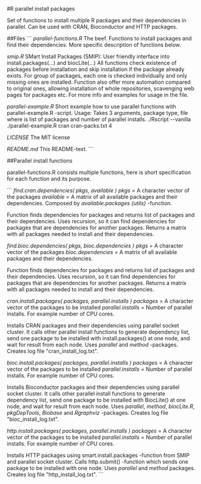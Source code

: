 #R parallel install packages

Set of functions to install multiple R packages and their dependencies in parallel. Can be used with CRAN, Bioconductor and HTTP packages. 


##Files
´´´
*parallel-functions.R*
The beef. Functions to install packages and find their dependencies. More specific description of functions below.


*smip.R*
SMart Install Packages (SMIP): User friendly interface into install.packages(...) and biocLite(...)
All functions check existence of packages before installation and skip installation if the package already exists. For group of packages, each one is checked individually and only missing ones are installed.
Function also offer more automation compared to original ones, allowing installation of whole repositories, scavenging web pages for packages etc.
For more info and examples for usage in the file.


*parallel-example.R* 
Short example how to use parallel functions with parallel-example.R -script. 
Usage: Takes 3 arguments, package type, file where is list of packages and number of parallel installs.
./Rscript --vanilla ./parallel-example.R cran cran-packs.txt 4  

*LICENSE*
The MIT license

*README.md*
This README-text.
´´´

##Parallel install functions

parallel-functions.R consists multiple functions, here is short specification for each function and its purpose. 

´´´
*find.cran.dependencies( pkgs, available )*
*pkgs* = A character vector of the packages 
*available* = A matrix of all available packages and their dependencies. Composed by *available.packages {utils}* -function.

Function finds dependencies for packages and returns list of packages and their dependencies. Uses recursion, so it can find dependencies for packages that are dependencies for another packages. Returns a matrix with all packages needed to install and their dependencies.


*find.bioc.dependencies( pkgs, bioc.dependencies )*
*pkgs* = A character vector of the packages 
*bioc.dependencies* = A matrix of all available packages and their dependencies. 

Function finds dependencies for packages and returns list of packages and their dependencies. Uses recursion, so it can find dependencies for packages that are dependencies for another packages. Returns a matrix with all packages needed to install and their dependencies.


*cran.install.packages( packages, parallel.installs )*
*packages* = A character vector of the packages to be installed
*parallel.installs* = Number of parallel installs. For example number of CPU cores. 

Installs CRAN packages and their dependencies using parallel socket cluster. It calls other parallel install functions to generate dependency list, send one package to be installed with install.packages() at one node, and wait for result from each node. Uses *parallel* and *method* -packages. Creates log file "cran_install_log.txt".


*bioc.install.packages( packages, parallel.installs )*
*packages* = A character vector of the packages to be installed
*parallel.installs* = Number of parallel installs. For example number of CPU cores. 

Installs Bioconductor packages and their dependencies using parallel socket cluster. It calls other parallel install functions to generate dependency list, send one package to be installed with BiocLite() at one node, and wait for result from each node. Uses *parallel*, *method*, *biocLite.R*, *pkgDepTools*, *Biobase* and *Rgraphviz* -packages. Creates log file "bioc_install_log.txt".


*http.install.packages( packages, parallel.installs )*
*packages* = A character vector of the packages to be installed
*parallel.installs* = Number of parallel installs. For example number of CPU cores. 

Installs HTTP packages using smart.install.packages -function from SMIP and parallel socket cluster. Calls http.submit() -function which sends one package to be installed with one node. Uses *parallel* and *method* packages. Creates log file "http_install_log.txt".
´´´
